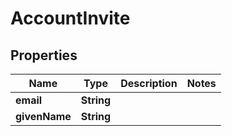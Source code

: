 

# AccountInvite

## Properties

Name | Type | Description | Notes
------------ | ------------- | ------------- | -------------
**email** | **String** |  | 
**givenName** | **String** |  | 




